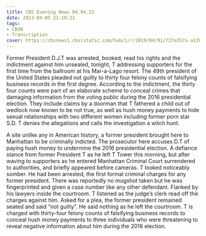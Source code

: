 ```yaml
---
title: CBS Evening News 04.04.23
date: 2023-04-05 21:10:21
tags:
- CBSN
- Transcription
cover: https://cbsnews1.cbsistatic.com/hub/i/r/2019/04/01/727e357a-a126-4138-a2c5-4d3222669d57/thumbnail/640x360/3ff2761028dc5c65cc4f07acd54bcd5c/cbsn2-logo-1920x1080.jpg
---
```

Former President D.J.T was arrested, booked, read his rights and the indictment against him unsealed, tonight, T addressing supporters for the first time from the ballroom at his Mar-a-Lago resort. The 49th president of the United States pleaded not guilty to thirty four felony counts of falsifying business records in the first degree. According to the indictment, the thirty four counts were part of an elaborate scheme to conceal crimes that damaging information from the voting public during the 2016 presidential election. They include claims by a doorman that T fathered a child out of wedlock now known to be not true, as well as hush money payments to hide sexual relationships with two different women including former porn star S.D. T denies the allegations and calls the investigation a witch hunt. 

A site unlike any in American history, a former president brought here to Manhattan to be criminally indicted. The prosecutor here accuses D.T of paying hush money to undermine the 2016 presidential election. A defiance stance from former President T as he left T Tower this morning, but after waving to supporters as he entered Manhattan Criminal Court surrendered to authorities, and briefly appeared before cameras. T looked noticeably somber. He had been arrested, the first formal criminal charges for any former president. There was reportedly no mugshot taken but he was fingerprinted and given a case number like any other defendant. Flanked by his lawyers inside the courtroom. T listened as the judge’s clerk read off the charges against him. Asked for a plea, the former president remained seated and said “not guilty”. He said nothing as he left the courtroom. T is charged with thirty-four felony counts of falsifying business records to conceal hush money payments to three individuals who were threatening to reveal negative information about him during the 2016 election. 

